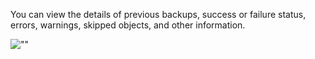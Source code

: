 
You can view the details of previous backups, success or failure status, errors, warnings, skipped objects, and other information.

![""](Images/ylo1692317645689.png)

